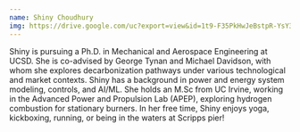 ```yaml
---
name: Shiny Choudhury
img: https://drive.google.com/uc?export=view&id=1t9-F35PkHwJeBstpR-YsY3cherOF0EtM
---
```



Shiny is pursuing a Ph.D. in Mechanical and Aerospace Engineering at UCSD. She is co-advised by George Tynan and Michael Davidson, with whom she explores decarbonization pathways under various technological and market contexts. Shiny has a background in power and energy system modeling, controls, and AI/ML. She holds an M.Sc from UC Irvine, working in the Advanced Power and Propulsion Lab (APEP), exploring hydrogen combustion for stationary burners. In her free time, Shiny enjoys yoga, kickboxing, running, or being in the waters at Scripps pier!


